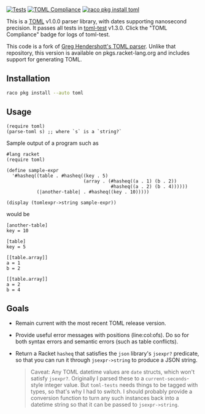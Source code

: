 [![Tests](https://github.com/toml-racket/toml-racket/actions/workflows/tests.yml/badge.svg)](https://github.com/toml-racket/toml-racket/actions/workflows/tests.yml) [![TOML Compliance](https://github.com/toml-racket/toml-racket/actions/workflows/compliance.yml/badge.svg)](https://github.com/toml-racket/toml-racket/actions/workflows/compliance.yml) [![raco pkg install toml](https://img.shields.io/badge/raco%20pkg%20install-toml-purple)](https://pkgs.racket-lang.org/package/toml)


This is a [TOML] v1.0.0 parser library, with dates supporting nanosecond
precision. It passes all tests in [toml-test] v1.3.0.
Click the "TOML Compliance" badge for logs of toml-test.

[TOML]: https://github.com/toml-lang/toml
[toml-test]: https://github.com/BurntSushi/toml-test

This code is a fork of [Greg Hendershott's TOML parser](https://github.com/greghendershott/toml).
Unlike that repository, this version is available on pkgs.racket-lang.org
and includes support for generating TOML.

## Installation

```bash
raco pkg install --auto toml
```

## Usage

```racket
(require toml)
(parse-toml s) ;; where `s` is a `string?`
```

Sample output of a program such as

```racket
#lang racket
(require toml)

(define sample-expr
  '#hasheq((table . #hasheq((key . 5)
                            (array . (#hasheq((a . 1) (b . 2))
                                      #hasheq((a . 2) (b . 4))))))
           (|another-table| . #hasheq((key . 10)))))

(display (tomlexpr->string sample-expr))
```

would be

```
[another-table]
key = 10

[table]
key = 5

[[table.array]]
a = 1
b = 2

[[table.array]]
a = 2
b = 4
```

## Goals

- Remain current with the most recent TOML release version.

- Provide useful error messages with positions (line:col:ofs). Do so
  for both syntax errors and semantic errors (such as table
  conflicts).

- Return a Racket `hasheq` that satisfies the `json` library's
  `jsexpr?` predicate, so that you can run it through `jsexpr->string`
  to produce a JSON string.

  > Caveat: Any TOML datetime values are `date` structs, which won't
  satisfy `jsexpr?`. Originally I parsed these to a
  `current-seconds`-style integer value. But `toml-tests` needs things
  to be tagged with types, so that's why I had to switch. I should
  probably provide a conversion function to turn any such instances
  back into a datetime string so that it can be passed to
  `jsexpr->string`.
